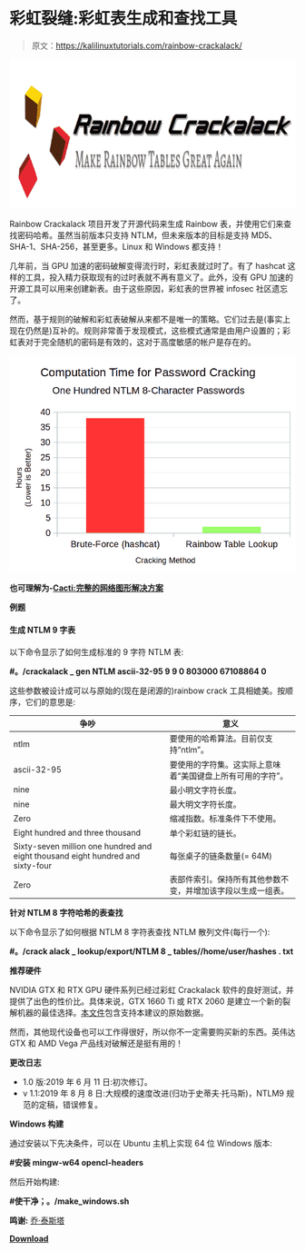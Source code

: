 # 彩虹裂缝:彩虹表生成和查找工具

> 原文：<https://kalilinuxtutorials.com/rainbow-crackalack/>

[![Rainbow Crackalack : Rainbow Table Generation & Lookup Tools](img//88f40a4594c71f1b17a3902be16f9d85.png "Rainbow Crackalack : Rainbow Table Generation & Lookup Tools")](https://1.bp.blogspot.com/-1GpemRb6YXo/XdBVAppVHsI/AAAAAAAADc8/1D_01PUiDAQ1voKm8C5XLgC4xL_GFrvyQCLcBGAsYHQ/s1600/RC%2B%25281%2529.png)

Rainbow Crackalack 项目开发了开源代码来生成 Rainbow 表，并使用它们来查找密码哈希。虽然当前版本只支持 NTLM，但未来版本的目标是支持 MD5、SHA-1、SHA-256，甚至更多。Linux 和 Windows 都支持！

几年前，当 GPU 加速的密码破解变得流行时，彩虹表就过时了。有了 hashcat 这样的工具，投入精力获取现有的过时表就不再有意义了。此外，没有 GPU 加速的开源工具可以用来创建新表。由于这些原因，彩虹表的世界被 infosec 社区遗忘了。

然而，基于规则的破解和彩虹表破解从来都不是唯一的策略。它们过去是(事实上现在仍然是)互补的。规则非常善于发现模式，这些模式通常是由用户设置的；彩虹表对于完全随机的密码是有效的，这对于高度敏感的帐户是存在的。

![](img//dd0d2657d4d91c23253efd4717effe51.png)

**也可理解为-[Cacti:完整的网络图形解决方案](https://kalilinuxtutorials.com/cacti-complete-network-graphing-solution/)**

**例题**

#### 生成 NTLM 9 字表

以下命令显示了如何生成标准的 9 字符 NTLM 表:

**#。/crackalack _ gen NTLM ascii-32-95 9 9 0 803000 67108864 0**

这些参数被设计成可以与原始的(现在是闭源的)rainbow crack 工具相媲美。按顺序，它们的意思是:

| 争吵 | 意义 |
| --- | --- |
| ntlm | 要使用的哈希算法。目前仅支持“ntlm”。 |
| ascii-32-95 | 要使用的字符集。这实际上意味着“美国键盘上所有可用的字符”。 |
| nine | 最小明文字符长度。 |
| nine | 最大明文字符长度。 |
| Zero | 缩减指数。标准条件下不使用。 |
| Eight hundred and three thousand | 单个彩虹链的链长。 |
| Sixty-seven million one hundred and eight thousand eight hundred and sixty-four | 每张桌子的链条数量(= 64M) |
| Zero | 表部件索引。保持所有其他参数不变，并增加该字段以生成一组表。 |

**针对 NTLM 8 字符哈希的表查找**

以下命令显示了如何根据 NTLM 8 字符表查找 NTLM 散列文件(每行一个):

**#。/crack alack _ lookup/export/NTLM 8 _ tables//home/user/hashes . txt**

**推荐硬件**

NVIDIA GTX 和 RTX GPU 硬件系列已经过彩虹 Crackalack 软件的良好测试，并提供了出色的性价比。具体来说，GTX 1660 Ti 或 RTX 2060 是建立一个新的裂解机器的最佳选择。[本文件](https://docs.google.com/spreadsheets/d/1jigNGvt9SUur_SNH7QDEACapJbrdL_wKYtprM23IDpM/edit?usp=sharing)包含支持本建议的原始数据。

然而，其他现代设备也可以工作得很好，所以你不一定需要购买新的东西。英伟达 GTX 和 AMD Vega 产品线对破解还是挺有用的！

**更改日志**

*   1.0 版:2019 年 6 月 11 日:初次修订。
*   v 1.1:2019 年 8 月 8 日:大规模的速度改进(归功于史蒂夫·托马斯)，NTLM9 规范的定稿，错误修复。

**Windows 构建**

通过安装以下先决条件，可以在 Ubuntu 主机上实现 64 位 Windows 版本:

**#安装 mingw-w64 opencl-headers**

然后开始构建:

**#使干净；。/make_windows.sh**

**鸣谢:** [乔·泰斯塔](https://www.positronsecurity.com/company/)

[**Download**](https://github.com/jtesta/rainbowcrackalack)
